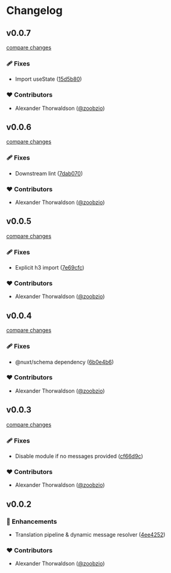 # Changelog


## v0.0.7

[compare changes](https://github.com/zoobzio/nuxt-rosetta/compare/v0.0.6...v0.0.7)

### 🩹 Fixes

- Import useState ([15d5b80](https://github.com/zoobzio/nuxt-rosetta/commit/15d5b80))

### ❤️ Contributors

- Alexander Thorwaldson ([@zoobzio](http://github.com/zoobzio))

## v0.0.6

[compare changes](https://github.com/zoobzio/nuxt-rosetta/compare/v0.0.5...v0.0.6)

### 🩹 Fixes

- Downstream lint ([7dab070](https://github.com/zoobzio/nuxt-rosetta/commit/7dab070))

### ❤️ Contributors

- Alexander Thorwaldson ([@zoobzio](http://github.com/zoobzio))

## v0.0.5

[compare changes](https://github.com/zoobzio/nuxt-rosetta/compare/v0.0.4...v0.0.5)

### 🩹 Fixes

- Explicit h3 import ([7e69cfc](https://github.com/zoobzio/nuxt-rosetta/commit/7e69cfc))

### ❤️ Contributors

- Alexander Thorwaldson ([@zoobzio](http://github.com/zoobzio))

## v0.0.4

[compare changes](https://github.com/zoobzio/nuxt-rosetta/compare/v0.0.3...v0.0.4)

### 🩹 Fixes

- @nuxt/schema dependency ([6b0e4b6](https://github.com/zoobzio/nuxt-rosetta/commit/6b0e4b6))

### ❤️ Contributors

- Alexander Thorwaldson ([@zoobzio](http://github.com/zoobzio))

## v0.0.3

[compare changes](https://github.com/zoobzio/nuxt-rosetta/compare/v0.0.2...v0.0.3)

### 🩹 Fixes

- Disable module if no messages provided ([cf66d9c](https://github.com/zoobzio/nuxt-rosetta/commit/cf66d9c))

### ❤️ Contributors

- Alexander Thorwaldson ([@zoobzio](http://github.com/zoobzio))

## v0.0.2


### 🚀 Enhancements

- Translation pipeline & dynamic message resolver ([4ee4252](https://github.com/zoobzio/nuxt-rosetta/commit/4ee4252))

### ❤️ Contributors

- Alexander Thorwaldson ([@zoobzio](http://github.com/zoobzio))

